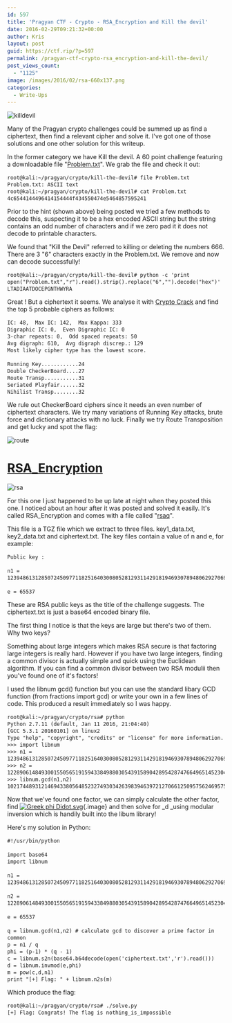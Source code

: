 ```yaml
---
id: 597
title: 'Pragyan CTF - Crypto - RSA_Encryption and Kill the devil'
date: 2016-02-29T09:21:32+00:00
author: Kris
layout: post
guid: https://ctf.rip/?p=597
permalink: /pragyan-ctf-crypto-rsa_encryption-and-kill-the-devil/
post_views_count:
  - "1125"
image: /images/2016/02/rsa-660x137.png
categories:
  - Write-Ups
---
```

<img class="alignnone size-full wp-image-600" src="/images/2016/02/killdevil.png" alt="killdevil" width="981" height="254" srcset="/images/2016/02/killdevil.png 981w, /images/2016/02/killdevil-300x78.png 300w, /images/2016/02/killdevil-768x199.png 768w, /images/2016/02/killdevil-660x171.png 660w" sizes="(max-width: 981px) 100vw, 981px" />

Many of the Pragyan crypto challenges could be summed up as find a ciphertext, then find a relevant cipher and solve it. I've got one of those solutions and one other solution for this writeup.

In the former category we have Kill the devil. A 60 point challenge featuring a downloadable file "<a href="https://raw.githubusercontent.com/sourcekris/ctf-solutions/master/crypto/pragyan-killthedevil/Problem.txt" target="_blank">Problem.txt</a>". We grab the file and check it out:

```
root@kali:~/pragyan/crypto/kill-the-devil# file Problem.txt 
Problem.txt: ASCII text
root@kali:~/pragyan/crypto/kill-the-devil# cat Problem.txt 
4c6544144496414154444f434550474e5464857595241
```

Prior to the hint (shown above) being posted we tried a few methods to decode this, suspecting it to be a hex encoded ASCII string but the string contains an odd number of characters and if we zero pad it it does not decode to printable characters.

We found that "Kill the Devil" referred to killing or deleting the numbers 666. There are 3 "6" characters exactly in the Problem.txt. We remove and now can decode successfully!

```
root@kali:~/pragyan/crypto/kill-the-devil# python -c 'print open("Problem.txt","r").read().strip().replace("6","").decode("hex")'
LTADIAATDOCEPGNTHWYRA
```

Great ! But a ciphertext it seems. We analyse it with <a href="https://sites.google.com/site/cryptocrackprogram/" target="_blank">Crypto Crack</a> and find the top 5 probable ciphers as follows:

```
IC: 48,  Max IC: 142,  Max Kappa: 333
Digraphic IC: 0,  Even Digraphic IC: 0
3-char repeats: 0,  Odd spaced repeats: 50
Avg digraph: 610,  Avg digraph discrep.: 129
Most likely cipher type has the lowest score.

Running Key............24
Double CheckerBoard....27
Route Transp...........31
Seriated Playfair......32
Nihilist Transp........32
```

We rule out CheckerBoard ciphers since it needs an even number of ciphertext characters. We try many variations of Running Key attacks, brute force and dictionary attacks with no luck. Finally we try Route Transposition and get lucky and spot the flag:

<img class="size-full wp-image-602 aligncenter" src="/images/2016/02/route.png" alt="route" width="693" height="704" srcset="/images/2016/02/route.png 693w, /images/2016/02/route-295x300.png 295w, /images/2016/02/route-660x670.png 660w" sizes="(max-width: 693px) 100vw, 693px" />

# <span style="text-decoration: underline;"><strong>RSA_Encryption</strong></span>

<img class="alignnone size-full wp-image-599" src="/images/2016/02/rsa.png" alt="rsa" width="981" height="203" srcset="/images/2016/02/rsa.png 981w, /images/2016/02/rsa-300x62.png 300w, /images/2016/02/rsa-768x159.png 768w, /images/2016/02/rsa-660x137.png 660w" sizes="(max-width: 981px) 100vw, 981px" />

For this one I just happened to be up late at night when they posted this one. I noticed about an hour after it was posted and solved it easily. It's called RSA_Encryption and comes with a file called "<a href="https://github.com/sourcekris/ctf-solutions/blob/master/crypto/pragyan-rsaencryption/rsaq" target="_blank">rsaq</a>".

This file is a TGZ file which we extract to three files. key1\_data.txt, key2\_data.txt and ciphertext.txt. The key files contain a value of n and e, for example:

```
Public key :

n1 =
123948613128507245097711825164030080528129311429181946930789480629270692835124562568997437300916285601268900901495788327838386854611883075845387070635813324417496512348003686061832004434518190158084956517800098929984855603216625922341285873495112316366384741709770903928077127611563285935366595098601100940173

e = 65537
```

These are RSA public keys as the title of the challenge suggests. The ciphertext.txt is just a base64 encoded binary file.

The first thing I notice is that the keys are large but there's two of them. Why two keys?

Something about large integers which makes RSA secure is that factoring large integers is really hard. However if you have two large integers, finding a common divisor is actually simple and quick using the Euclidean algorithm. If you can find a common divisor between two RSA modulii then you've found one of it's factors!

I used the libnum gcd() function but you can use the standard libary GCD function (from fractions import gcd) or write your own in a few lines of code. This produced a result immediately so I was happy.<!-- HTML generated using hilite.me -->

```
root@kali:~/pragyan/crypto/rsa# python
Python 2.7.11 (default, Jan 11 2016, 21:04:40) 
[GCC 5.3.1 20160101] on linux2
Type "help", "copyright", "credits" or "license" for more information.
>>> import libnum
>>> n1 = 123948613128507245097711825164030080528129311429181946930789480629270692835124562568997437300916285601268900901495788327838386854611883075845387070635813324417496512348003686061832004434518190158084956517800098929984855603216625922341285873495112316366384741709770903928077127611563285935366595098601100940173
>>> n2 = 122890614849300155056519159433849880305439158904289542874766496514523043027349829509818565800562562195671251134947871996792136355514373160369135263766229423623131725044925870918859304353484491601318921285331340604341809979578202817714205469839224620893418109679223753141128229197377934231853172927071087589849
>>> libnum.gcd(n1,n2)
10217448931214694338056485232749303426398394639721270661250957562469575452791285994591928128667427053613383890906224746410843946303710562036668193362502553L

```

Now that we've found one factor, we can simply calculate the other factor, find [<img src="https://upload.wikimedia.org/wikipedia/commons/thumb/f/f7/Greek_phi_Didot.svg/11px-Greek_phi_Didot.svg.png" srcset="//upload.wikimedia.org/wikipedia/commons/thumb/f/f7/Greek_phi_Didot.svg/17px-Greek_phi_Didot.svg.png 1.5x, //upload.wikimedia.org/wikipedia/commons/thumb/f/f7/Greek_phi_Didot.svg/23px-Greek_phi_Didot.svg.png 2x" alt="Greek phi Didot.svg" width="11" height="16" data-file-width="40" data-file-height="56" />](https://en.wikipedia.org/wiki/File:Greek_phi_Didot.svg){.image} and then solve for _d _using modular inversion which is handily built into the libum library!

Here's my solution in Python:

```
#!/usr/bin/python

import base64
import libnum

n1 = 123948613128507245097711825164030080528129311429181946930789480629270692835124562568997437300916285601268900901495788327838386854611883075845387070635813324417496512348003686061832004434518190158084956517800098929984855603216625922341285873495112316366384741709770903928077127611563285935366595098601100940173

n2 = 122890614849300155056519159433849880305439158904289542874766496514523043027349829509818565800562562195671251134947871996792136355514373160369135263766229423623131725044925870918859304353484491601318921285331340604341809979578202817714205469839224620893418109679223753141128229197377934231853172927071087589849

e = 65537

q = libnum.gcd(n1,n2) # calculate gcd to discover a prime factor in common
p = n1 / q
phi = (p-1) * (q - 1)
c = libnum.s2n(base64.b64decode(open('ciphertext.txt','r').read()))
d = libnum.invmod(e,phi)
m = pow(c,d,n1)
print "[+] Flag: " + libnum.n2s(m)
```

Which produce the flag:

```
root@kali:~/pragyan/crypto/rsa# ./solve.py 
[+] Flag: Congrats! The flag is nothing_is_impossible
```
